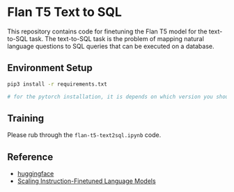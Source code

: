 # Flan T5 Text to SQL

This repository contains code for finetuning the Flan T5 model for the text-to-SQL task. The text-to-SQL task is the problem of mapping natural language questions to SQL queries that can be executed on a database.

## Environment Setup
```bash
pip3 install -r requirements.txt

# for the pytorch installation, it is depends on which version you should use (linux, mac or have a CUDA or not). You should check https://pytorch.org
```

## Training
Please rub through the `flan-t5-text2sql.ipynb` code.

## Reference
- [huggingface](https://huggingface.co/docs/transformers/model_doc/flan-t5)
- [Scaling Instruction-Finetuned Language Models](https://arxiv.org/abs/2210.11416)